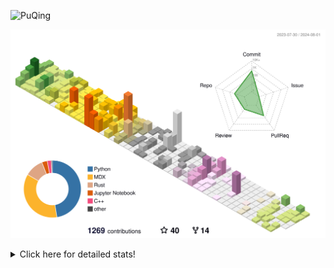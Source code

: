 ![PuQing](https://user-images.githubusercontent.com/27223114/171565019-9a56fae6-b08b-421f-99db-7e830da42371.png)

![](./profile-3d-contrib/profile-season-animate.svg)

<details>
<summary>Click here for detailed stats!</summary>

<!--START_SECTION:waka-->
![Lines of code](https://img.shields.io/badge/From%20Hello%20World%20I%27ve%20Written-1.4%20million%20lines%20of%20code-blue)

**🐱 My GitHub Data** 

> 📦 399.6 kB Used in GitHub's Storage 
 > 
> 🏆 431 Contributions in the Year 2024
 > 
> 🚫 Not Opted to Hire
 > 
> 📜 50 Public Repositories 
 > 
> 🔑 29 Private Repositories 
 > 
**I'm an Early 🐤** 

```text
🌞 Morning                490 commits         ██░░░░░░░░░░░░░░░░░░░░░░░   06.41 % 
🌆 Daytime                3458 commits        ███████████░░░░░░░░░░░░░░   45.24 % 
🌃 Evening                1722 commits        ██████░░░░░░░░░░░░░░░░░░░   22.53 % 
🌙 Night                  1973 commits        ██████░░░░░░░░░░░░░░░░░░░   25.81 % 
```


📊 **This Week I Spent My Time On** 

```text
💬 Programming Languages: 
Browsing                 9 hrs 53 mins       ██████░░░░░░░░░░░░░░░░░░░   25.67 % 
Python                   8 hrs 59 mins       ██████░░░░░░░░░░░░░░░░░░░   23.33 % 
GitHubing                7 hrs 7 mins        █████░░░░░░░░░░░░░░░░░░░░   18.49 % 
Other                    6 hrs 57 mins       █████░░░░░░░░░░░░░░░░░░░░   18.06 % 
Searching                2 hrs 20 mins       ██░░░░░░░░░░░░░░░░░░░░░░░   06.10 % 

🔥 Editors: 
Chrome                   21 hrs 49 mins      ██████████████░░░░░░░░░░░   56.63 % 
VS Code                  16 hrs              ██████████░░░░░░░░░░░░░░░   41.56 % 
fish                     41 mins             ░░░░░░░░░░░░░░░░░░░░░░░░░   01.81 % 

💻 Operating System: 
Mac                      22 hrs 31 mins      ███████████████░░░░░░░░░░   58.44 % 
Linux                    14 hrs 59 mins      ██████████░░░░░░░░░░░░░░░   38.92 % 
WSL                      1 hr 1 min          █░░░░░░░░░░░░░░░░░░░░░░░░   02.64 % 
```


<!--END_SECTION:waka-->
</details>
